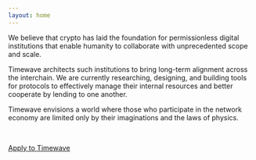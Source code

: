 ```yaml
---
layout: home
---
```


We believe that crypto has laid the foundation for permissionless digital
institutions that enable humanity to collaborate with unprecedented scope and
scale.

Timewave architects such institutions to bring long-term alignment across the
interchain. We are currently researching, designing, and building tools for 
protocols to effectively manage their internal resources and better cooperate by
lending to one another.

Timewave envisions a world where those who participate in the network economy are limited
only by their imaginations and the laws of physics.

<br/>

[Apply to Timewave](https://protective-bearberry-a26.notion.site/Timewave-Open-Positions-3231bdf2f49741829de6ccfd851fe951)